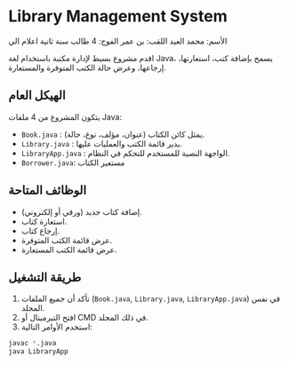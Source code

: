 
# Library Management System
الأسم: محمد العيد 
اللقب: بن عمر 
الفوج: 4
طالب سنة ثانية اعلام الي 


اقدم مشروع بسيط لإدارة مكتبة باستخدام لغة Java، يسمح بإضافة كتب، استعارتها، إرجاعها، وعرض حالة الكتب المتوفرة والمستعارة.

## الهيكل العام

يتكون المشروع من 4 ملفات Java:

- `Book.java` : يمثل كائن الكتاب (عنوان، مؤلف، نوع، حالة).
- `Library.java` : يدير قائمة الكتب والعمليات عليها.
- `LibraryApp.java` : الواجهة النصية للمستخدم للتحكم في النظام.
- `Borrower.java`:  مستعير الكتاب 
## الوظائف المتاحة

- إضافة كتاب جديد (ورقي أو إلكتروني).
- استعارة كتاب.
- إرجاع كتاب.
- عرض قائمة الكتب المتوفرة.
- عرض قائمة الكتب المستعارة.

## طريقة التشغيل

1. تأكد أن جميع الملفات (`Book.java`, `Library.java`, `LibraryApp.java`) في نفس المجلد.
2. افتح التيرمينال أو CMD في ذلك المجلد.
3. استخدم الأوامر التالية:

```bash
javac *.java
java LibraryApp
